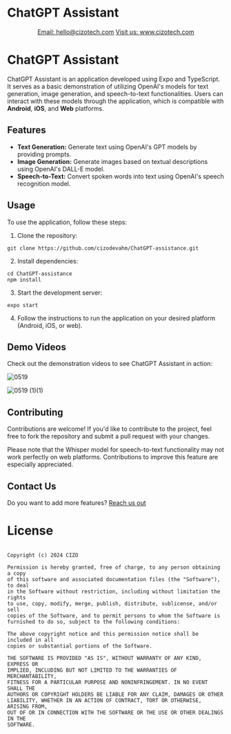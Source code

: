 # ChatGPT Assistant

<p align="center">
<a href="mailto:hello@cizotech.com" target="_blank">Email: hello@cizotech.com</a>
<a href="https://cizotech.com" target="_blank">Visit us: www.cizotech.com</a>
</p>


# ChatGPT Assistant

ChatGPT Assistant is an application developed using Expo and TypeScript. It serves as a basic demonstration of utilizing OpenAI's models for text generation, image generation, and speech-to-text functionalities. Users can interact with these models through the application, which is compatible with **Android**, **iOS**, and **Web** platforms.

## Features

- **Text Generation:** Generate text using OpenAI's GPT models by providing prompts.
- **Image Generation:** Generate images based on textual descriptions using OpenAI's DALL-E model.
- **Speech-to-Text:** Convert spoken words into text using OpenAI's speech recognition model.

## Usage

To use the application, follow these steps:

1. Clone the repository:

```
git clone https://github.com/cizodevahm/ChatGPT-assistance.git
```


2. Install dependencies:

```
cd ChatGPT-assistance
npm install
```


3. Start the development server:

```
expo start
```


4. Follow the instructions to run the application on your desired platform (Android, iOS, or web).

## Demo Videos

Check out the demonstration videos to see ChatGPT Assistant in action:

![0519](https://github.com/cizodevahm/ChatGPT-assistance/assets/mobile-app.gif)

![0519 (1)(1)](https://github.com/cizodevahm/ChatGPT-assistance/assets/website-app.gif)

## Contributing

Contributions are welcome! If you'd like to contribute to the project, feel free to fork the repository and submit a pull request with your changes.

Please note that the Whisper model for speech-to-text functionality may not work perfectly on web platforms. Contributions to improve this feature are especially appreciated.

## Contact Us

Do you want to add more features? [Reach us out](https://https://cizotech.com/contact-us/)

# License
```MIT License

Copyright (c) 2024 CIZO

Permission is hereby granted, free of charge, to any person obtaining a copy
of this software and associated documentation files (the "Software"), to deal
in the Software without restriction, including without limitation the rights
to use, copy, modify, merge, publish, distribute, sublicense, and/or sell
copies of the Software, and to permit persons to whom the Software is
furnished to do so, subject to the following conditions:

The above copyright notice and this permission notice shall be included in all
copies or substantial portions of the Software.

THE SOFTWARE IS PROVIDED "AS IS", WITHOUT WARRANTY OF ANY KIND, EXPRESS OR
IMPLIED, INCLUDING BUT NOT LIMITED TO THE WARRANTIES OF MERCHANTABILITY,
FITNESS FOR A PARTICULAR PURPOSE AND NONINFRINGEMENT. IN NO EVENT SHALL THE
AUTHORS OR COPYRIGHT HOLDERS BE LIABLE FOR ANY CLAIM, DAMAGES OR OTHER
LIABILITY, WHETHER IN AN ACTION OF CONTRACT, TORT OR OTHERWISE, ARISING FROM,
OUT OF OR IN CONNECTION WITH THE SOFTWARE OR THE USE OR OTHER DEALINGS IN THE
SOFTWARE.
```
